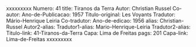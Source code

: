 xxxxxxxxx
Numero: 41
title: Tiranos da Terra
Autor: Christian Russel
Co-autor: 
Ano-de-Publicacao: 1957
Titulo-original: Les Voyants
Tradutor: Mário-Henrique Leiria
Co-tradutor: 
Ano-de-edicao: 1956
alias: Christian-Russel
Autor2-alias: 
Tradutor1-alias: Mario-Henrique-Leiria
Tradutor2-alias: 
Titulo-link: 41-Tiranos-da-Terra
Capa: Lima de Freitas
pags: 201
Capa-link: Lima-de-Freitas
xxxxxxxxx
